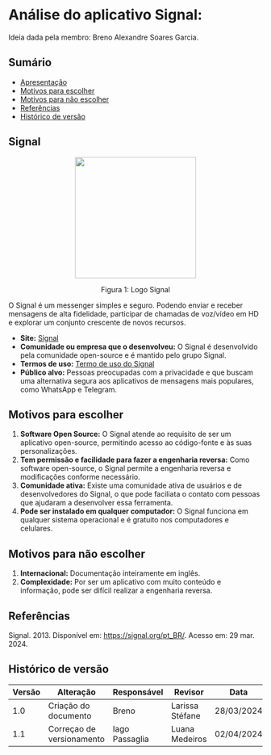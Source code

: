 # Análise do aplicativo Signal:

Ideia dada pela membro: Breno Alexandre Soares Garcia.

## Sumário
* [Apresentação](#Signal)
* [Motivos para escolher](#Motivos-para-escolher)
* [Motivos para não escolher](#Motivos-para-não-escolher)
* [Referências](#Referências)
* [Histórico de versão](#Histórico-de-versão)

## Signal

<div align="center">
    <img src="https://avatars.githubusercontent.com/u/702459?s=200&v=4" style="width:25vw"/>
    <p> Figura 1: Logo Signal</p> 
</div>

O Signal é um messenger simples e seguro. Podendo enviar e receber mensagens de alta fidelidade, participar de chamadas de voz/vídeo em HD e explorar um conjunto crescente de 
novos recursos.
  - **Site:** [Signal](https://signal.org/pt_BR/)
  - **Comunidade ou empresa que o desenvolveu:** O Signal é desenvolvido pela comunidade open-source e é mantido pelo grupo Signal.
  - **Termos de uso:** [Termo de uso do Signal](https://signal.org/legal/)
  - **Público alvo:**  Pessoas preocupadas com a privacidade e que buscam uma alternativa segura aos aplicativos de mensagens mais populares, como WhatsApp e Telegram.

## Motivos para escolher

  1. **Software Open Source:** O Signal atende ao requisito de ser um aplicativo open-source, permitindo acesso ao código-fonte e às suas personalizações.
  3. **Tem permissão e facilidade para fazer a engenharia reversa:**  Como software open-source, o Signal permite a engenharia reversa e modificações conforme necessário.
  4. **Comunidade ativa:** Existe uma comunidade ativa de usuários e de desenvolvedores do Signal, o que pode faciliata o contato com pessoas que ajudaram a desenvolver essa ferramenta.
  5. **Pode ser instalado em qualquer computador:** O Signal funciona em qualquer sistema operacional e é gratuito nos computadores e celulares.


## Motivos para não escolher

  1. **Internacional:** Documentação inteiramente em inglês.
  2. **Complexidade:** Por ser um aplicativo com muito conteúdo e informação, pode ser difícil realizar a engenharia reversa.

## Referências

Signal. 2013. Disponível em: https://signal.org/pt_BR/. Acesso em: 29 mar. 2024.

## Histórico de versão

| Versão | Alteração              | Responsável | Revisor | Data       |
| -      | -                      | -           | -       | -          |
| 1.0    | Criação do documento   | Breno       | Larissa Stéfane       | 28/03/2024 |
| 1.1    | Correçao de versionamento | Iago Passaglia | Luana Medeiros | 02/04/2024 |
